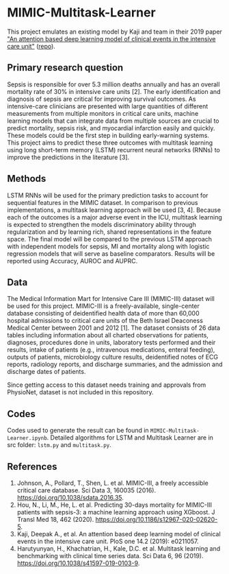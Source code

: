 # MIMIC-Multitask-Learner

This project emulates an existing model by Kaji and team in their 2019 paper ["An
attention based deep learning model of clinical events in the intensive care
unit"](https://journals.plos.org/plosone/article?id=10.1371/journal.pone.0211057)
([repo](https://github.com/deepak-kaji/mimic-lstm)).


## Primary research question

Sepsis is responsible for over 5.3 million deaths annually and has an overall mortality rate of 30% in intensive care units [2]. The early identification and diagnosis of sepsis are critical for improving survival outcomes. As intensive-care clinicians are presented with large quantities of different measurements from multiple monitors in critical care units, machine learning models that can integrate data from multiple sources are crucial to predict mortality, sepsis risk, and myocardial infarction easily and quickly. These models could be the first step in building early-warning systems. This project aims to predict these three outcomes with multitask learning using long short-term memory (LSTM) recurrent neural networks (RNNs) to improve the predictions in the literature [3].

## Methods
LSTM RNNs will be used for the primary prediction tasks to account for sequential features in the MIMIC dataset. In comparison to previous implementations, a multitask learning approach will be used [3, 4]. Because each of the outcomes is a major adverse event in the ICU, multitask learning is expected to strengthen the models discriminatory ability through regularization and by learning rich, shared representations in the feature space. The final model will be compared to the previous LSTM approach with independent models for sepsis, MI and mortality along with logistic regression models that will serve as baseline comparators. Results will be reported using Accuracy, AUROC and AUPRC.

## Data
The Medical Information Mart for Intensive Care III (MIMIC-III) dataset will be used for this project. MIMIC-III is a freely-available, single-center database consisting of deidentified health data of more than 60,000 hospital admissions to critical care units of the Beth Israel Deaconess Medical Center between 2001 and 2012 [1]. The dataset consists of 26 data tables including information about all charted observations for patients, diagnoses, procedures done in units, laboratory tests performed and their results, intake of patients (e.g., intravenous medications, enteral feeding), outputs of patients, microbiology culture results, deidentified notes of ECG reports, radiology reports, and discharge summaries, and the admission and discharge dates of patients.

Since getting access to this dataset needs training and approvals from PhysioNet, dataset is not included in this repository. 

## Codes
Codes used to generate the result can be found in `MIMIC-Multitask-Learner.ipynb`. Detailed algorithms for LSTM and Multitask Learner are in src folder: `lstm.py` and `multitask.py`.

## References

1. Johnson, A., Pollard, T., Shen, L. et al. MIMIC-III, a freely accessible critical care database. Sci Data 3, 160035 (2016). https://doi.org/10.1038/sdata.2016.35.
2. Hou, N., Li, M., He, L. et al. Predicting 30-days mortality for MIMIC-III patients with sepsis-3: a machine learning approach using XGboost. J Transl Med 18, 462 (2020). https://doi.org/10.1186/s12967-020-02620-5.
3. Kaji, Deepak A., et al. An attention based deep learning model of clinical events in the intensive care unit. PloS one 14.2 (2019): e0211057.
4. Harutyunyan, H., Khachatrian, H., Kale, D.C. et al. Multitask learning and benchmarking with clinical time series data. Sci Data 6, 96 (2019). https://doi.org/10.1038/s41597-019-0103-9.

